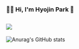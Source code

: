 ### 🙌🏼 Hi, I'm Hyojin Park 👋
<a href="https://42seoul.kr/seoul42/contents/view?contentsNo=13&level=2&menuNo=28&gclid=CjwKCAiA9aKQBhBREiwAyGP5lX-u1s-OnZmAIMvXFPTXMhIhlCwG-PhcoVPcR_aX4u5c6uALKkN-QBoChvgQAvD_BwE" target="_blank"><img src="https://img.shields.io/badge/42Seoul-000000?style=flat-square&logo=42&logoColor=ffffff"/></a>
---

<!--[![jaeskim's 42 stats](https://badge42.herokuapp.com/api/stats/hyojpark)](https://github.com/JaeSeoKim/badge42)-->

![Anurag's GitHub stats](https://github-readme-stats.vercel.app/api?username=hyo-max&show_icons=true&theme=gruvbox)

<!--
**hyo-max/hyo-max** is a ✨ _special_ ✨ repository because its `README.md` (this file) appears on your GitHub profile.

Here are some ideas to get you started:

- 🔭 I’m currently working on ...
- 🌱 I’m currently learning ...
- 👯 I’m looking to collaborate on ...
- 🤔 I’m looking for help with ...
- 💬 Ask me about ...
- 📫 How to reach me: ...
- 😄 Pronouns: ...
- ⚡ Fun fact: ...
-->

<!--
프로필 꾸미는 방법https://80000coding.oopy.io/865f4b2a-5198-49e8-a173-0f893a4fed45
-->
